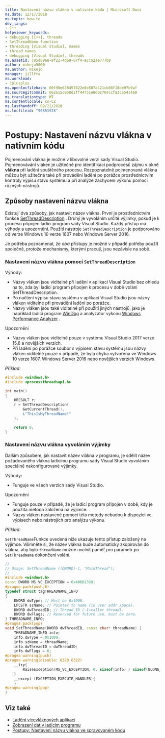 ```yaml
---
title: Nastavení názvu vlákna v nativním kódu | Microsoft Docs
ms.date: 12/17/2018
ms.topic: how-to
dev_langs:
- C++
helpviewer_keywords:
- debugging [C++], threads
- SetThreadName function
- threading [Visual Studio], names
- thread names
- debugging [Visual Studio], threads
ms.assetid: c85d0968-9f22-4d69-87f4-acca2ae777b8
author: mikejo5000
ms.author: mikejo
manager: jillfra
ms.workload:
- cplusplus
ms.openlocfilehash: 00f98e638497622e0e887a421cb08f18de97b9af
ms.sourcegitcommit: 062615c058d2ff44751e8d0c704ccfa3c5543469
ms.translationtype: MT
ms.contentlocale: cs-CZ
ms.lasthandoff: 09/22/2020
ms.locfileid: "90851928"
---
```

# <a name="how-to-set-a-thread-name-in-native-code"></a>Postupy: Nastavení názvu vlákna v nativním kódu
Pojmenování vlákna je možné v libovolné verzi sady Visual Studio. Pojmenovávání vláken je užitečné pro identifikaci podprocesů zájmu v okně **vlákna** při ladění spuštěného procesu. Rozpoznatelně pojmenovaná vlákna můžou být užitečná také při provádění ladění po porážce prostřednictvím kontroly výpisu stavu systému a při analýze zachycení výkonu pomocí různých nástrojů.

## <a name="ways-to-set-a-thread-name"></a>Způsoby nastavení názvu vlákna

Existují dva způsoby, jak nastavit název vlákna. První je prostřednictvím funkce [SetThreadDescription](/windows/desktop/api/processthreadsapi/nf-processthreadsapi-setthreaddescription) . Druhý je vyvoláním určité výjimky, pokud je k procesu připojen ladicí program sady Visual Studio. Každý přístup má výhody a upozornění. Použití nástroje `SetThreadDescription` je podporováno od verze Windows 10 verze 1607 nebo Windows Server 2016.

Je potřeba poznamenat, že _oba_ přístupy je možné v případě potřeby použít společně, protože mechanismy, kterými pracují, jsou nezávisle na sobě.

### <a name="set-a-thread-name-by-using-setthreaddescription"></a>Nastavení názvu vlákna pomocí `SetThreadDescription`

Výhody:
* Názvy vláken jsou viditelné při ladění v aplikaci Visual Studio bez ohledu na to, zda byl ladicí program připojen k procesu v době volání SetThreadDescription.
* Po načtení výpisu stavu systému v aplikaci Visual Studio jsou názvy vláken viditelné při provádění ladění po porážce.
* Názvy vláken jsou také viditelné při použití jiných nástrojů, jako je například ladicí program [WinDbg](/windows-hardware/drivers/debugger/debugger-download-tools) a analyzátor výkonu [Windows Performance Analyzer](/windows-hardware/test/wpt/windows-performance-analyzer) .

Upozornění
* Názvy vláken jsou viditelné pouze v systému Visual Studio 2017 verze 15,6 a novějších verzích.
* Při ladění po porážce soubor s výpisem stavu systému jsou názvy vláken viditelné pouze v případě, že byla chyba vytvořena ve Windows 10 verze 1607, Windows Server 2016 nebo novějších verzích Windows.

*Příklad:*

```C++
#include <windows.h>
#include <processthreadsapi.h>

int main()
{
    HRESULT r;
    r = SetThreadDescription(
        GetCurrentThread(),
        L"ThisIsMyThreadName!"
    );

    return 0;
}
```

### <a name="set-a-thread-name-by-throwing-an-exception"></a>Nastavení názvu vlákna vyvoláním výjimky

Dalším způsobem, jak nastavit název vlákna v programu, je sdělit název požadovaného vlákna ladicímu programu sady Visual Studio vyvoláním speciálně nakonfigurované výjimky.

Výhody:
* Funguje ve všech verzích sady Visual Studio.

Upozornění
* Funguje pouze v případě, že je ladicí program připojen v době, kdy je použita metoda založená na výjimce.
* Názvy vláken nastavené pomocí této metody nebudou k dispozici ve výpisech nebo nástrojích pro analýzu výkonu.

*Příklad:*

`SetThreadName`Funkce uvedená níže ukazuje tento přístup založený na výjimce. Všimněte si, že název vlákna bude automaticky zkopírován do vlákna, aby bylo `threadName` možné uvolnit paměť pro parametr po `SetThreadName` dokončení volání.

```C++
//
// Usage: SetThreadName ((DWORD)-1, "MainThread");
//
#include <windows.h>
const DWORD MS_VC_EXCEPTION = 0x406D1388;
#pragma pack(push,8)
typedef struct tagTHREADNAME_INFO
{
    DWORD dwType; // Must be 0x1000.
    LPCSTR szName; // Pointer to name (in user addr space).
    DWORD dwThreadID; // Thread ID (-1=caller thread).
    DWORD dwFlags; // Reserved for future use, must be zero.
} THREADNAME_INFO;
#pragma pack(pop)
void SetThreadName(DWORD dwThreadID, const char* threadName) {
    THREADNAME_INFO info;
    info.dwType = 0x1000;
    info.szName = threadName;
    info.dwThreadID = dwThreadID;
    info.dwFlags = 0;
#pragma warning(push)
#pragma warning(disable: 6320 6322)
    __try{
        RaiseException(MS_VC_EXCEPTION, 0, sizeof(info) / sizeof(ULONG_PTR), (ULONG_PTR*)&info);
    }
    __except (EXCEPTION_EXECUTE_HANDLER){
    }
#pragma warning(pop)
}
```

## <a name="see-also"></a>Viz také
- [Ladění vícevláknových aplikací](../debugger/debug-multithreaded-applications-in-visual-studio.md)
- [Zobrazení dat v ladicím programu](../debugger/viewing-data-in-the-debugger.md)
- [Postupy: Nastavení názvu vlákna ve spravovaném kódu](../debugger/how-to-set-a-thread-name-in-managed-code.md)
